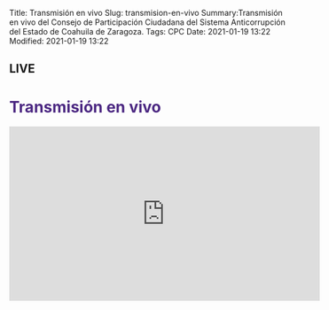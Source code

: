 Title: Transmisión en vivo
Slug: transmision-en-vivo
Summary:Transmisión en vivo del Consejo de Participación Ciudadana del Sistema Anticorrupción del Estado de Coahuila de Zaragoza.
Tags: CPC
Date: 2021-01-19 13:22
Modified: 2021-01-19 13:22

## LIVE


 <div id="que-es" class="contenedor-horizontal que-es-el-sea clearfix">
        <div class="que-es">
            <h1 style="color: #4c2882;">Transmisión en vivo</h1>
            <p></p>
           <div class="embed-responsive embed-responsive-16by9">
                <iframe width="560" height="315" src="https://www.youtube.com/embed/live_stream?channel=UCFkS9rrWcnKCOFkaUydx4Qg" frameborder="0" allow="accelerometer; autoplay; encrypted-media; gyroscope; picture-in-picture" allowfullscreen></iframe>
            </div>
           <!--  <div class="embed-responsive embed-responsive-16by9">
                <iframe width="560" height="315" src="https://www.youtube.com/embed/live_stream?channel=UCgzKc9c1F9ntPAi34XNfy4A" frameborder="0" allow="accelerometer; autoplay; encrypted-media; gyroscope; picture-in-picture" allowfullscreen></iframe>-->
            </div>
    </div>